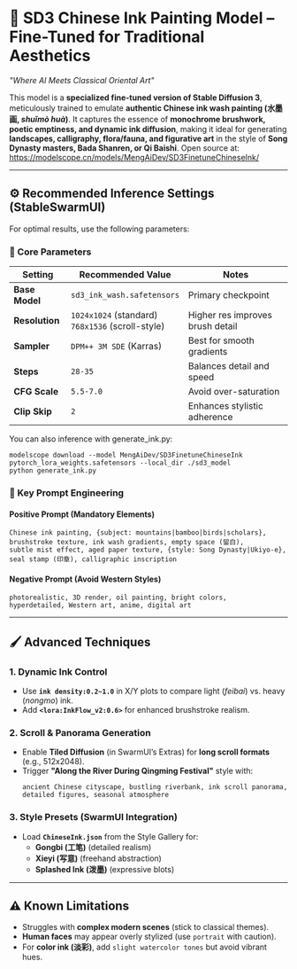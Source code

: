 
# **🎨 SD3 Chinese Ink Painting Model – Fine-Tuned for Traditional Aesthetics**  
*"Where AI Meets Classical Oriental Art"*  

This model is a **specialized fine-tuned version of Stable Diffusion 3**, meticulously trained to emulate **authentic Chinese ink wash painting (水墨画, *shuǐmò huà*)**. It captures the essence of **monochrome brushwork, poetic emptiness, and dynamic ink diffusion**, making it ideal for generating **landscapes, calligraphy, flora/fauna, and figurative art** in the style of **Song Dynasty masters, Bada Shanren, or Qi Baishi**.  Open source at: https://modelscope.cn/models/MengAiDev/SD3FinetuneChineseInk/

---  

## **⚙️ Recommended Inference Settings (StableSwarmUI)**  

For optimal results, use the following parameters:  

### **📌 Core Parameters**  
| Setting | Recommended Value | Notes |  
|---------|------------------|-------|  
| **Base Model** | `sd3_ink_wash.safetensors` | Primary checkpoint |  
| **Resolution** | `1024x1024` (standard) <br> `768x1536` (scroll-style) | Higher res improves brush detail |  
| **Sampler** | `DPM++ 3M SDE` (Karras) | Best for smooth gradients |  
| **Steps** | `28-35` | Balances detail and speed |  
| **CFG Scale** | `5.5-7.0` | Avoid over-saturation |  
| **Clip Skip** | `2` | Enhances stylistic adherence |  

You can also inference with generate_ink.py:
```
modelscope download --model MengAiDev/SD3FinetuneChineseInk  pytorch_lora_weights.safetensors --local_dir ./sd3_model
python generate_ink.py
```


### **🎨 Key Prompt Engineering**  
#### **Positive Prompt (Mandatory Elements)**  
```  
Chinese ink painting, {subject: mountains|bamboo|birds|scholars},  
brushstroke texture, ink wash gradients, empty space (留白),  
subtle mist effect, aged paper texture, {style: Song Dynasty|Ukiyo-e},  
seal stamp (印章), calligraphic inscription  
```  
#### **Negative Prompt (Avoid Western Styles)**  
```  
photorealistic, 3D render, oil painting, bright colors,  
hyperdetailed, Western art, anime, digital art  
```  

---  

## **🖌️ Advanced Techniques**  
### **1. Dynamic Ink Control**  
- Use **`ink density:0.2~1.0`** in X/Y plots to compare light (*feibai*) vs. heavy (*nongmo*) ink.  
- Add **`<lora:InkFlow_v2:0.6>`** for enhanced brushstroke realism.  

### **2. Scroll & Panorama Generation**  
- Enable **Tiled Diffusion** (in SwarmUI’s Extras) for **long scroll formats** (e.g., 512x2048).  
- Trigger **"Along the River During Qingming Festival"** style with:  
  ```  
  ancient Chinese cityscape, bustling riverbank, ink scroll panorama,  
  detailed figures, seasonal atmosphere  
  ```  

### **3. Style Presets (SwarmUI Integration)**  
- Load **`ChineseInk.json`** from the Style Gallery for:  
  - **Gongbi (工笔)** (detailed realism)  
  - **Xieyi (写意)** (freehand abstraction)  
  - **Splashed Ink (泼墨)** (expressive blots)  

---  

## **⚠️ Known Limitations**  
- Struggles with **complex modern scenes** (stick to classical themes).  
- **Human faces** may appear overly stylized (use `portrait` with caution).  
- For **color ink (淡彩)**, add `slight watercolor tones` but avoid vibrant hues.  
